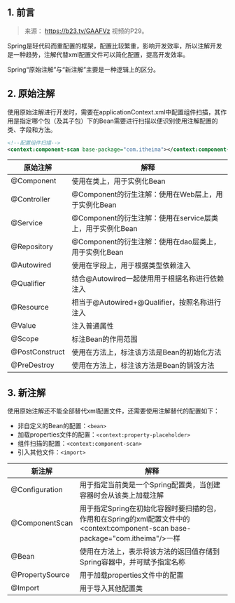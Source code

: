 ## 1. 前言

> 来源： https://b23.tv/GAAFVz 视频的P29。

Spring是轻代码而重配置的框架，配置比较繁重，影响开发效率，所以注解开发是一种趋势，注解代替xml配置文件可以简化配置，提高开发效率。

Spring“原始注解”与“新注解”主要是一种逻辑上的区分。

## 2. 原始注解

使用原始注解进行开发时，需要在applicationContext.xml中配置组件扫描，其作用是指定哪个包（及其子包）下的Bean需要进行扫描以便识别使用注解配置的类、字段和方法。

```xml
<!--配置组件扫描-->
<context:component-scan base-package="com.itheima"></context:component-scan>
```

| 原始注解       | 解释                                                      |
| -------------- | --------------------------------------------------------- |
| @Component     | 使用在类上，用于实例化Bean                                |
| @Controller    | @Component的衍生注解：使用在Web层上，用于实例化Bean       |
| @Service       | @Component的衍生注解：使用在service层类上，用于实例化Bean |
| @Repository    | @Component的衍生注解：使用在dao层类上，用于实例化Bean     |
| @Autowired     | 使用在字段上，用于根据类型依赖注入                        |
| @Qualifier     | 结合@Autowired一起使用用于根据名称进行依赖注入            |
| @Resource      | 相当于@Autowired+@Qualifier，按照名称进行注入             |
| @Value         | 注入普通属性                                              |
| @Scope         | 标注Bean的作用范围                                        |
| @PostConstruct | 使用在方法上，标注该方法是Bean的初始化方法                |
| @PreDestroy    | 使用在方法上，标注该方法是Bean的销毁方法                  |

## 3. 新注解

使用原始注解还不能全部替代xml配置文件，还需要使用注解替代的配置如下：

- 非自定义的Bean的配置：`<bean>`
- 加载properties文件的配置：`<context:property-placeholder>`
- 组件扫描的配置：`<context:component-scan>`
- 引入其他文件：`<import>`

| 新注解          | 解释                                                         |
| --------------- | ------------------------------------------------------------ |
| @Configuration  | 用于指定当前类是一个Spring配置类，当创建容器时会从该类上加载注解 |
| @ComponentScan  | 用于指定Spring在初始化容器时要扫描的包，作用和在Spring的xml配置文件中的<context:component-scan  base-package="com.itheima"/>一样 |
| @Bean           | 使用在方法上，表示将该方法的返回值存储到Spring容器中，并可赋予指定名称 |
| @PropertySource | 用于加载properties文件中的配置                               |
| @Import         | 用于导入其他配置类                                           |

